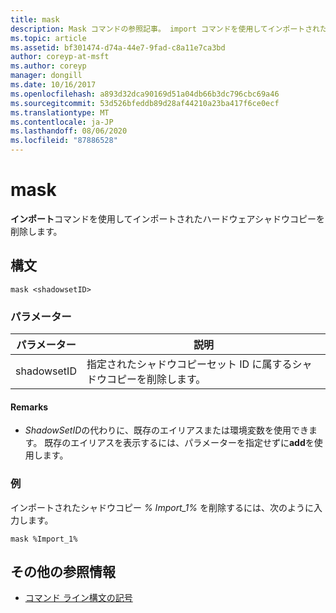 ```yaml
---
title: mask
description: Mask コマンドの参照記事。 import コマンドを使用してインポートされたハードウェアシャドウコピーを削除します。
ms.topic: article
ms.assetid: bf301474-d74a-44e7-9fad-c8a11e7ca3bd
author: coreyp-at-msft
ms.author: coreyp
manager: dongill
ms.date: 10/16/2017
ms.openlocfilehash: a893d32dca90169d51a04db66b3dc796cbc69a46
ms.sourcegitcommit: 53d526bfeddb89d28af44210a23ba417f6ce0ecf
ms.translationtype: MT
ms.contentlocale: ja-JP
ms.lasthandoff: 08/06/2020
ms.locfileid: "87886528"
---
```

# <a name="mask"></a>mask

**インポート**コマンドを使用してインポートされたハードウェアシャドウコピーを削除します。

## <a name="syntax"></a>構文

```
mask <shadowsetID>
```

### <a name="parameters"></a>パラメーター

| パラメーター | 説明 |
| --------- | ----------- |
| shadowsetID | 指定されたシャドウコピーセット ID に属するシャドウコピーを削除します。 |

#### <a name="remarks"></a>Remarks

- *ShadowSetID*の代わりに、既存のエイリアスまたは環境変数を使用できます。 既存のエイリアスを表示するには、パラメーターを指定せずに**add**を使用します。

### <a name="examples"></a>例

インポートされたシャドウコピー *% Import_1%* を削除するには、次のように入力します。

```
mask %Import_1%
```

## <a name="additional-references"></a>その他の参照情報

- [コマンド ライン構文の記号](command-line-syntax-key.md)
